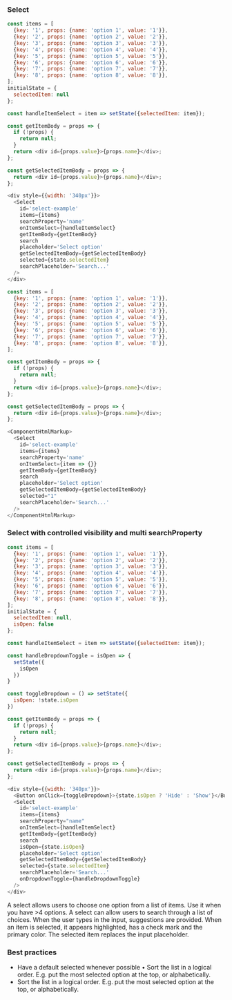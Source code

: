<h3>Select</h3>

```js
const items = [
  {key: '1', props: {name: 'option 1', value: '1'}},
  {key: '2', props: {name: 'option 2', value: '2'}},
  {key: '3', props: {name: 'option 3', value: '3'}},
  {key: '4', props: {name: 'option 4', value: '4'}},
  {key: '5', props: {name: 'option 5', value: '5'}},
  {key: '6', props: {name: 'option 6', value: '6'}},
  {key: '7', props: {name: 'option 7', value: '7'}},
  {key: '8', props: {name: 'option 8', value: '8'}},
];
initialState = {
  selectedItem: null
};

const handleItemSelect = item => setState({selectedItem: item});

const getItemBody = props => {
  if (!props) {
    return null;
  }
  return <div id={props.value}>{props.name}</div>;
};

const getSelectedItemBody = props => {
  return <div id={props.value}>{props.name}</div>;
};

<div style={{width: '340px'}}>
  <Select
    id='select-example'
    items={items}
    searchProperty='name'
    onItemSelect={handleItemSelect}
    getItemBody={getItemBody}
    search
    placeholder='Select option'
    getSelectedItemBody={getSelectedItemBody}
    selected={state.selectedItem}
    searchPlaceholder='Search...'
  />
</div>
```
```js noeditor
const items = [
  {key: '1', props: {name: 'option 1', value: '1'}},
  {key: '2', props: {name: 'option 2', value: '2'}},
  {key: '3', props: {name: 'option 3', value: '3'}},
  {key: '4', props: {name: 'option 4', value: '4'}},
  {key: '5', props: {name: 'option 5', value: '5'}},
  {key: '6', props: {name: 'option 6', value: '6'}},
  {key: '7', props: {name: 'option 7', value: '7'}},
  {key: '8', props: {name: 'option 8', value: '8'}},
];

const getItemBody = props => {
  if (!props) {
    return null;
  }
  return <div id={props.value}>{props.name}</div>;
};

const getSelectedItemBody = props => {
  return <div id={props.value}>{props.name}</div>;
};

<ComponentHtmlMarkup>
  <Select
    id='select-example'
    items={items}
    searchProperty='name'
    onItemSelect={item => {}}
    getItemBody={getItemBody}
    search
    placeholder='Select option'
    getSelectedItemBody={getSelectedItemBody}
    selected="1"
    searchPlaceholder='Search...'
  />
</ComponentHtmlMarkup>
```

<h3>Select with controlled visibility and multi searchProperty</h3>

```js
const items = [
  {key: '1', props: {name: 'option 1', value: '1'}},
  {key: '2', props: {name: 'option 2', value: '2'}},
  {key: '3', props: {name: 'option 3', value: '3'}},
  {key: '4', props: {name: 'option 4', value: '4'}},
  {key: '5', props: {name: 'option 5', value: '5'}},
  {key: '6', props: {name: 'option 6', value: '6'}},
  {key: '7', props: {name: 'option 7', value: '7'}},
  {key: '8', props: {name: 'option 8', value: '8'}},
];
initialState = {
  selectedItem: null,
  isOpen: false
};

const handleItemSelect = item => setState({selectedItem: item});

const handleDropdownToggle = isOpen => {
  setState({
    isOpen
  })
}

const toggleDropdown = () => setState({
  isOpen: !state.isOpen
})

const getItemBody = props => {
  if (!props) {
    return null;
  }
  return <div id={props.value}>{props.name}</div>;
};

const getSelectedItemBody = props => {
  return <div id={props.value}>{props.name}</div>;
};

<div style={{width: '340px'}}>
  <Button onClick={toggleDropdown}>{state.isOpen ? 'Hide' : 'Show'}</Button>
  <Select
    id='select-example'
    items={items}
    searchProperty="name"
    onItemSelect={handleItemSelect}
    getItemBody={getItemBody}
    search
    isOpen={state.isOpen}
    placeholder='Select option'
    getSelectedItemBody={getSelectedItemBody}
    selected={state.selectedItem}
    searchPlaceholder='Search...'
    onDropdownToggle={handleDropdownToggle}
  />
</div>
```

A select allows users to choose one option from a list of items. Use it when you have &gt;4 options.
A select can allow users to search through a list of choices. When the user types in the input, suggestions are provided.
When an item is selected, it appears highlighted, has a check mark and the primary color.
The selected item replaces the input placeholder.

<h3>Best practices</h3>
<ul>
  <li>
    Have a default selected whenever possible
	•	Sort the list in a logical order. E.g. put the most selected option at the top, or alphabetically.
  </li>
  <li>
    Sort the list in a logical order. E.g. put the most selected option at the top, or alphabetically.
  </li>
</ul>
